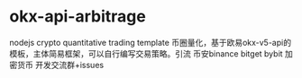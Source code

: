 # okx-api-arbitrage
nodejs crypto quantitative trading template 币圈量化，基于欧易okx-v5-api的模板，主体简易框架，可以自行编写交易策略。引流 币安binance bitget bybit 加密货币
开发交流群+issues
